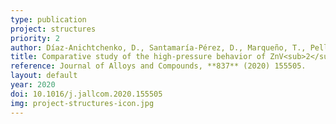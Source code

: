 ```yaml
---
type: publication
project: structures
priority: 2
author: Díaz-Anichtchenko, D., Santamaría-Pérez, D., Marqueño, T., Pellicer-Porres, J., Ruiz-Fuertes, J., Ribes, R., Ibañez, J., Achary, S.N., Popescu, C., and Errandonea, D.
title: Comparative study of the high-pressure behavior of ZnV<sub>2</sub>O<sub>6</sub>, Zn<sub>2</sub>V<sub>2</sub>O<sub>7</sub>, and Zn<sub>3</sub>V<sub>2</sub>O<sub>8</sub>
reference: Journal of Alloys and Compounds, **837** (2020) 155505.
layout: default
year: 2020
doi: 10.1016/j.jallcom.2020.155505
img: project-structures-icon.jpg
---
```

